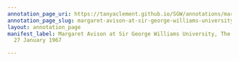 ```yaml
---
annotation_page_uri: https://tanyaclement.github.io/SGW/annotations/margaret-avison-at-sir-george-williams-university-the-poetry-series-27-january-1967-canvas-1-end.json
annotation_page_slug: margaret-avison-at-sir-george-williams-university-the-poetry-series-27-january-1967-canvas-1-end
layout: annotation_page
manifest_label: Margaret Avison at Sir George Williams University, The Poetry Series,
  27 January 1967

---
```

